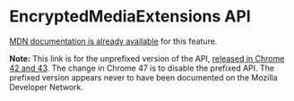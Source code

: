 # EncryptedMediaExtensions API

[MDN documentation is already available](https://developer.mozilla.org/en-US/docs/Web/API/Encrypted_Media_Extensions_API) for this feature.

**Note:** This link is for the unprefixed version of the API, [released in Chrome 42 and 43](https://www.chromestatus.com/feature/6578378068983808). The change in Chrome 47 is to disable the prefixed API. The prefixed version appears never to have been documented on the Mozilla Developer Network.
